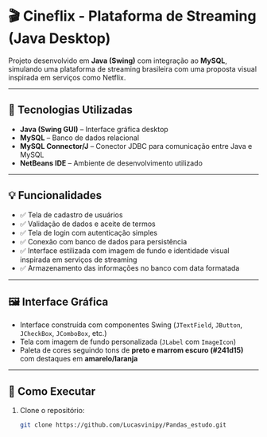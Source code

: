 # 🎬 Cineflix - Plataforma de Streaming (Java Desktop)

Projeto desenvolvido em **Java (Swing)** com integração ao **MySQL**, simulando uma plataforma de streaming brasileira com uma proposta visual inspirada em serviços como Netflix.

---

## 🧰 Tecnologias Utilizadas

- **Java (Swing GUI)** – Interface gráfica desktop  
- **MySQL** – Banco de dados relacional  
- **MySQL Connector/J** – Conector JDBC para comunicação entre Java e MySQL  
- **NetBeans IDE** – Ambiente de desenvolvimento utilizado  

---

## 💡 Funcionalidades

- ✅ Tela de cadastro de usuários  
- ✅ Validação de dados e aceite de termos  
- ✅ Tela de login com autenticação simples  
- ✅ Conexão com banco de dados para persistência  
- ✅ Interface estilizada com imagem de fundo e identidade visual inspirada em serviços de streaming  
- ✅ Armazenamento das informações no banco com data formatada  

---

## 🖼️ Interface Gráfica

- Interface construída com componentes Swing (`JTextField`, `JButton`, `JCheckBox`, `JComboBox`, etc.)  
- Tela com imagem de fundo personalizada (`JLabel` com `ImageIcon`)  
- Paleta de cores seguindo tons de **preto e marrom escuro (#241d15)** com destaques em **amarelo/laranja**  

---

## 🚀 Como Executar

1. Clone o repositório:
   ```bash
   git clone https://github.com/Lucasvinipy/Pandas_estudo.git

